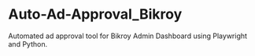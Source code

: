 # Auto-Ad-Approval_Bikroy
Automated ad approval tool for Bikroy Admin Dashboard using Playwright and Python.
